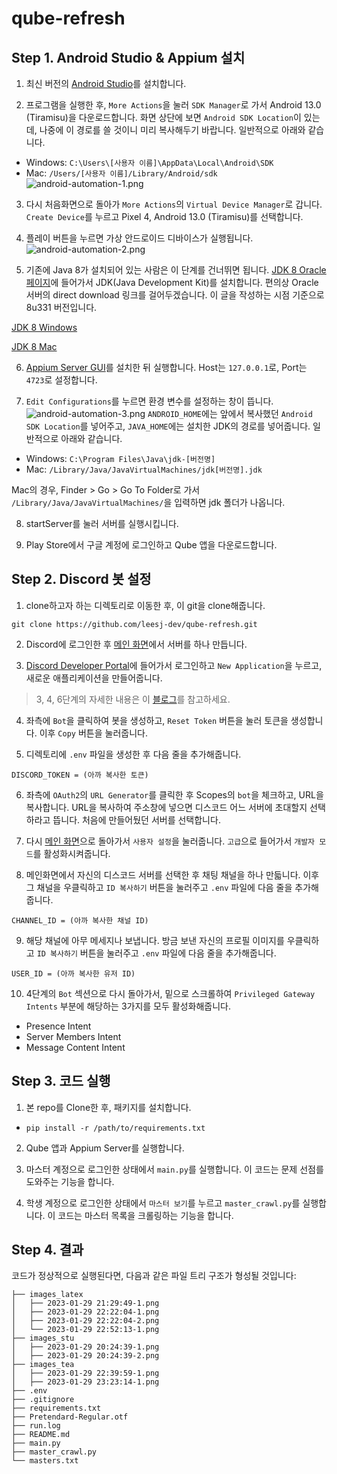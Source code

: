 # qube-refresh
## Step 1. Android Studio & Appium 설치
1. 최신 버전의 [Android Studio](https://developer.android.com/studio)를 설치합니다.

2. 프로그램을 실행한 후, `More Actions`을 눌러 `SDK Manager`로 가서 Android 13.0 (Tiramisu)을 다운로드합니다. 화면 상단에 보면 `Android SDK Location`이 있는데, 나중에 이 경로를 쓸 것이니 미리 복사해두기 바랍니다. 일반적으로 아래와 같습니다.
* Windows: `C:\Users\[사용자 이름]\AppData\Local\Android\SDK`
* Mac: `/Users/[사용자 이름]/Library/Android/sdk`
![android-automation-1.png](https://leesj.me/static/e37b2060e5aef35541135b05b5f0802a/89066/android-automation-1.png)

3. 다시 처음화면으로 돌아가 `More Actions`의 `Virtual Device Manager`로 갑니다. `Create Device`를 누르고 Pixel 4, Android 13.0 (Tiramisu)를 선택합니다.

4. 플레이 버튼을 누르면 가상 안드로이드 디바이스가 실행됩니다.
![android-automation-2.png](https://leesj.me/static/64dbe5033f6a33c361cca6fec1850024/89066/android-automation-2.png)

5. 기존에 Java 8가 설치되어 있는 사람은 이 단계를 건너뛰면 됩니다. [JDK 8 Oracle 페이지](https://www.oracle.com/kr/java/technologies/javase/javase8u211-later-archive-downloads.html)에 들어가서 JDK(Java Development Kit)를 설치합니다.
편의상 Oracle 서버의 direct download 링크를 걸어두겠습니다. 이 글을 작성하는 시점 기준으로 8u331 버전입니다.

[JDK 8 Windows](https://javadl.oracle.com/webapps/download/GetFile/1.8.0_331-b09/165374ff4ea84ef0bbd821706e29b123/windows-i586/jdk-8u331-windows-x64.exe)

[JDK 8 Mac](https://javadl.oracle.com/webapps/download/GetFile/1.8.0_331-b09/165374ff4ea84ef0bbd821706e29b123/unix-i586/jdk-8u331-macosx-x64.dmg)

6. [Appium Server GUI](https://github.com/appium/appium-desktop/releases/tag/v1.22.3-4)를 설치한 뒤 실행합니다. Host는 `127.0.0.1`로, Port는 `4723`로 설정합니다.

7. `Edit Configurations`를 누르면 환경 변수를 설정하는 창이 뜹니다.
![android-automation-3.png](https://leesj.me/static/ce4be1d302f445a280c67332cdcda2c8/d853e/android-automation-3.png)
`ANDROID_HOME`에는 앞에서 복사했던 `Android SDK Location`를 넣어주고, `JAVA_HOME`에는 설치한 JDK의 경로를 넣어줍니다. 일반적으로 아래와 같습니다.
* Windows: `C:\Program Files\Java\jdk-[버전명]`
* Mac: `/Library/Java/JavaVirtualMachines/jdk[버전명].jdk`

Mac의 경우, Finder > Go > Go To Folder로 가서 `/Library/Java/JavaVirtualMachines/`을 입력하면 jdk 폴더가 나옵니다.

8. startServer를 눌러 서버를 실행시킵니다.

9. Play Store에서 구글 계정에 로그인하고 Qube 앱을 다운로드합니다.

## Step 2. Discord 봇 설정
1. clone하고자 하는 디렉토리로 이동한 후, 이 git을 clone해줍니다.
```
git clone https://github.com/leesj-dev/qube-refresh.git
```

2. Discord에 로그인한 후 [메인 화면](https://discord.com/channels/@me)에서 서버를 하나 만듭니다.

3. [Discord Developer Portal](https://discord.com/developers/applications)에 들어가서 로그인하고 `New Application`을 누르고, 새로운 애플리케이션을 만들어줍니다.

> 3, 4, 6단계의 자세한 내용은 이 [블로그](https://scvtwo.tistory.com/196)를 참고하세요.

4. 좌측에 `Bot`을 클릭하여 봇을 생성하고, `Reset Token` 버튼을 눌러 토큰을 생성합니다. 이후 `Copy` 버튼을 눌러줍니다.

5. 디렉토리에 `.env` 파일을 생성한 후 다음 줄을 추가해줍니다.
```
DISCORD_TOKEN = (아까 복사한 토큰)
```

6. 좌측에 `OAuth2`의 `URL Generator`를 클릭한 후 Scopes의 `bot`을 체크하고, URL을 복사합니다. URL을 복사하여 주소창에 넣으면 디스코드 어느 서버에 초대할지 선택하라고 뜹니다. 처음에 만들어뒀던 서버를 선택합니다.

7. 다시 [메인 화면](https://discord.com/channels/@me)으로 돌아가서 `사용자 설정`을 눌러줍니다. `고급`으로 들어가서 `개발자 모드`를 활성화시켜줍니다.

8. 메인화면에서 자신의 디스코드 서버를 선택한 후 채팅 채널을 하나 만듧니다. 이후 그 채널을 우클릭하고 `ID 복사하기` 버튼을 눌러주고 `.env` 파일에 다음 줄을 추가해줍니다.
```
CHANNEL_ID = (아까 복사한 채널 ID)
```

9. 해당 채널에 아무 메세지나 보냅니다. 방금 보낸 자신의 프로필 이미지를 우클릭하고 `ID 복사하기` 버튼을 눌러주고 `.env` 파일에 다음 줄을 추가해줍니다.
```
USER_ID = (아까 복사한 유저 ID)
```

10. 4단계의 `Bot` 섹션으로 다시 돌아가서, 밑으로 스크롤하여 `Privileged Gateway Intents` 부분에 해당하는 3가지를 모두 활성화해줍니다.
* Presence Intent
* Server Members Intent
* Message Content Intent

## Step 3. 코드 실행
1. 본 repo를 Clone한 후, 패키지를 설치합니다.
* `pip install -r /path/to/requirements.txt`

2. Qube 앱과 Appium Server를 실행합니다.

3. 마스터 계정으로 로그인한 상태에서 `main.py`를 실행합니다. 이 코드는 문제 선점를 도와주는 기능을 합니다.

4. 학생 계정으로 로그인한 상태에서 `마스터 보기`를 누르고 `master_crawl.py`를 실행합니다. 이 코드는 마스터 목록을 크롤링하는 기능을 합니다.

## Step 4. 결과
코드가 정상적으로 실행된다면, 다음과 같은 파일 트리 구조가 형성될 것입니다:
```
├── images_latex
│   ├── 2023-01-29 21:29:49-1.png
│   ├── 2023-01-29 22:22:04-1.png
│   ├── 2023-01-29 22:22:04-2.png
│   └── 2023-01-29 22:52:13-1.png
├── images_stu
│   ├── 2023-01-29 20:24:39-1.png
│   ├── 2023-01-29 20:24:39-2.png
├── images_tea
│   ├── 2023-01-29 22:39:59-1.png
│   ├── 2023-01-29 23:23:14-1.png
├── .env
├── .gitignore
├── requirements.txt
├── Pretendard-Regular.otf
├── run.log
├── README.md
├── main.py
├── master_crawl.py
└── masters.txt
```
